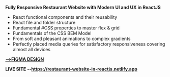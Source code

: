 **Fully Responsive Restaurant Website with Modern UI and UX in ReactJS**

- React functional components and their reusability
- React file and folder structure
- Fundamental #CSS properties to master flex & grid
- Fundamentals of the CSS BEM Model
- From soft and pleasant animations to complex gradients
- Perfectly placed media queries for satisfactory responsiveness covering almost all devices

 [-->**FIGMA DESIGN**](https://www.figma.com/file/fnbC4Do79Wr7RYBIr0FQV4/Restaurant-Website-Design?type=design&node-id=0%3A1&mode=design&t=AxOEQYO6Q2h1CJRT-1)
 
 **LIVE SITE --https://restaurant-website-in-reactjs.netlify.app**
 
